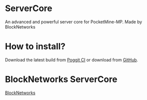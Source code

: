 # ServerCore
An advanced and powerful server core for PocketMine-MP. Made by BlockNetworks

# How to install?
Download the latest build from [Poggit CI](https://poggit.pmmp.io/ci/IceCruelStuff/ServerCore/ServerCore) or download from [GitHub](https://github.com/BlockNetworks/ServerCore/releases/download/v1.0.0/ServerCore.phar).

# BlockNetworks ServerCore
[BlockNetworks](https://github.com/BlockNetworks/ServerCore)
